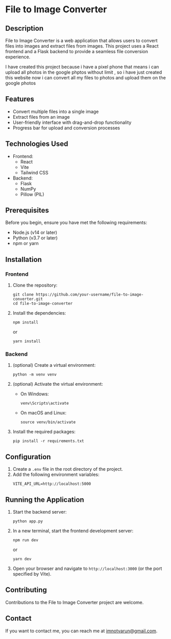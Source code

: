 
# File to Image Converter

## Description

File to Image Converter is a web application that allows users to convert files into images and extract files from images. This project uses a React frontend and a Flask backend to provide a seamless file conversion experience.

I have created this project because i have a pixel phone that means i can upload all photos in the google phptos without limit , so i have just created this website now i can convert all my files to photos and upload them on the google photos

## Features

- Convert multiple files into a single image
- Extract files from an image
- User-friendly interface with drag-and-drop functionality
- Progress bar for upload and conversion processes

## Technologies Used

- Frontend:
  - React
  - Vite
  - Tailwind CSS
- Backend:
  - Flask
  - NumPy
  - Pillow (PIL)

## Prerequisites

Before you begin, ensure you have met the following requirements:

- Node.js (v14 or later)
- Python (v3.7 or later)
- npm or yarn

## Installation

### Frontend

1. Clone the repository:
   ```
   git clone https://github.com/your-username/file-to-image-converter.git
   cd file-to-image-converter
   ```

2. Install the dependencies:
   ```
   npm install
   ```
   or
   ```
   yarn install
   ```

### Backend

1. (optional) Create a virtual environment:
   ```
   python -m venv venv
   ```

2. (optional) Activate the virtual environment:
   - On Windows:
     ```
     venv\Scripts\activate
     ```
   - On macOS and Linux:
     ```
     source venv/bin/activate
     ```

3. Install the required packages:
   ```
   pip install -r requirements.txt
   ```

## Configuration

1. Create a `.env` file in the root directory of the project.
2. Add the following environment variables:
   ```
   VITE_API_URL=http://localhost:5000
   ```

## Running the Application

1. Start the backend server:
   ```
   python app.py
   ```

2. In a new terminal, start the frontend development server:
   ```
   npm run dev
   ```
   or
   ```
   yarn dev
   ```

3. Open your browser and navigate to `http://localhost:3000` (or the port specified by Vite).

## Contributing

Contributions to the File to Image Converter project are welcome.

## Contact

If you want to contact me, you can reach me at <imnotvarun@gmail.com>.
